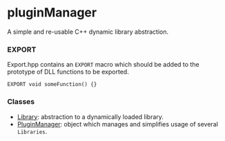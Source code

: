 # pluginManager
A simple and re-usable C++ dynamic library abstraction.

### EXPORT
Export.hpp contains an `EXPORT` macro which should be added to the prototype of DLL functions to be exported.
```
EXPORT void someFunction() {}
```

### Classes

* [Library](Library.md): abstraction to a dynamically loaded library.
* [PluginManager](PluginManager.md): object which manages and simplifies usage of several `Libraries`.


